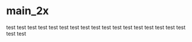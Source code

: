 # main_2x
test
test
test
test
test
test
test
test
test
test
test
test
test
test
test
test
test
test
test
